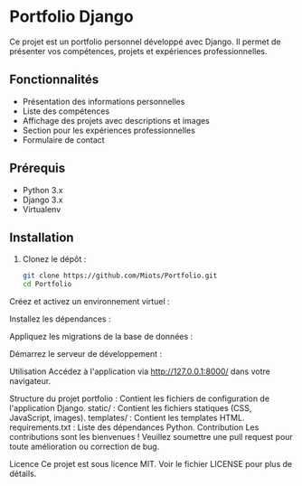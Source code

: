 # Portfolio Django

Ce projet est un portfolio personnel développé avec Django. Il permet de présenter vos compétences, projets et expériences professionnelles.

## Fonctionnalités

- Présentation des informations personnelles
- Liste des compétences
- Affichage des projets avec descriptions et images
- Section pour les expériences professionnelles
- Formulaire de contact

## Prérequis

- Python 3.x
- Django 3.x
- Virtualenv

## Installation

1. Clonez le dépôt :
   ```sh
   git clone https://github.com/Miots/Portfolio.git
   cd Portfolio
Créez et activez un environnement virtuel :

Installez les dépendances :

Appliquez les migrations de la base de données :

Démarrez le serveur de développement :

Utilisation
Accédez à l'application via http://127.0.0.1:8000/ dans votre navigateur.

Structure du projet
portfolio : Contient les fichiers de configuration de l'application Django.
static/ : Contient les fichiers statiques (CSS, JavaScript, images).
templates/ : Contient les templates HTML.
requirements.txt : Liste des dépendances Python.
Contribution
Les contributions sont les bienvenues ! Veuillez soumettre une pull request pour toute amélioration ou correction de bug.

Licence
Ce projet est sous licence MIT. Voir le fichier LICENSE pour plus de détails.

